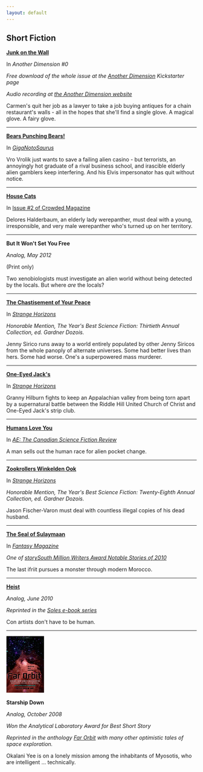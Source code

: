 ```yaml
---
layout: default
---
```


Short Fiction
-------------

[**Junk on the Wall**](https://www.kickstarter.com/projects/angelmccoy/another-dimension-magazine)

In *Another Dimension #0*

*Free download of the whole issue at the 
[Another Dimension](https://www.kickstarter.com/projects/angelmccoy/another-dimension-magazine) Kickstarter page*

*Audio recording at [the Another Dimension website](http://anotherdimensionmag.com/canfield_junk/)*

Carmen's quit her job as a lawyer to take a job buying antiques for a chain restaurant's walls - all in the hopes that she'll find a single glove.
A magical glove. A fairy glove.

* * *

[**Bears Punching Bears!**](http://giganotosaurus.org/2015/03/01/bears-punching-bears/)

In [*GigaNotoSaurus*](http://giganotosaurus.org/2015/03/01/bears-punching-bears/)

Vro Vrolik just wants to save a failing alien casino - but terrorists, an annoyingly hot graduate of a rival business school, and irascible elderly alien gamblers keep interfering.  And his Elvis impersonator has quit without notice.

* * *

[**House Cats**](http://www.crowdedmagazine.com/subscribe.php)

In [Issue #2 of Crowded Magazine](http://www.crowdedmagazine.com/subscribe.php)

Delores Halderbaum, an elderly lady werepanther, must deal with a young, irresponsible, and very male werepanther who's turned up on her territory.

* * *

**But It Won't Set You Free**

*Analog, May 2012*

(Print only)

Two xenobiologists must investigate an alien world without being detected by the locals.  But where *are* the locals?

* * *

[**The Chastisement of Your Peace**](http://www.strangehorizons.com/2012/20120130/chastisement-f.shtml)

In [*Strange Horizons*](http://www.strangehorizons.com/2012/20120130/chastisement-f.shtml)

*Honorable Mention, <cite>The Year's Best Science Fiction: Thirtieth Annual Collection</cite>, ed. Gardner Dozois.*

Jenny Sirico runs away to a world entirely populated by other Jenny Siricos from the whole panoply of alternate universes.  Some had better lives than hers.  Some had worse.  One's a superpowered mass murderer.

* * * 

[**One-Eyed Jack's**](http://www.strangehorizons.com/2011/20110704/jacks-f.shtml)

In [*Strange Horizons*](http://www.strangehorizons.com/2011/20110704/jacks-f.shtml)

Granny Hilburn fights to keep an Appalachian valley from being torn apart by a supernatural battle between the Riddle Hill United Church of Christ and One-Eyed Jack's strip club.

* * *

[**Humans Love You**](http://aescifi.com/index.php/fiction/35-short-stories/636-humans-love-you)

In [*AE: The Canadian Science Fiction Review*](http://aescifi.com/index.php/fiction/35-short-stories/636-humans-love-you)

A man sells out the human race for alien pocket change.

* * *

[**Zookrollers Winkelden Ook**](http://www.strangehorizons.com/2010/20101213/zookrollers-f.shtml)

In [*Strange Horizons*](http://www.strangehorizons.com/2010/20101213/zookrollers-f.shtml)

*Honorable Mention, <cite>The Year's Best Science Fiction: Twenty-Eighth Annual Collection</cite>, ed. Gardner Dozois.*

Jason Fischer-Varon must deal with countless illegal copies of his dead husband.

* * *

[**The Seal of Sulaymaan**](http://www.fantasy-magazine.com/fiction/the-seal-of-sulaymaan/)

In [*Fantasy Magazine*](http://www.fantasy-magazine.com/fiction/the-seal-of-sulaymaan/)

*One of [storySouth Million Writers Award Notable Stories of 2010](http://www.storysouth.com/millionwriters/millionwritersnotable_2010.html)*

The last ifriit pursues a monster through modern Morocco.

* * *

**[Heist](http://www.amazon.com/Heist-short-story-Series-Stories-ebook/dp/B00KSTH9LG)**

*<cite>Analog</cite>, June 2010*

*Reprinted in the [Soles e-book series](http://www.amazon.com/Heist-short-story-Series-Stories-ebook/dp/B00KSTH9LG)*

Con artists don't have to be human.

* * *

<img src="/images/far_orbit_cover_large.jpg" style="width:100px" />

**Starship Down**

*<cite>Analog</cite>, October 2008*

*Won the Analytical Laboratory Award for Best Short Story*

*Reprinted in the anthology [Far Orbit](http://www.amazon.com/Far-Orbit-Speculative-Space-Adventures-ebook/dp/B00JSKGR6Y/ref=sr_1_1?s=digital-text&ie=UTF8&qid=1416350271&sr=1-1&keywords=far+orbit) with many other optimistic tales of space exploration.*

Okalani Yee is on a lonely mission among the inhabitants of Myosotis, who are intelligent ... technically.
